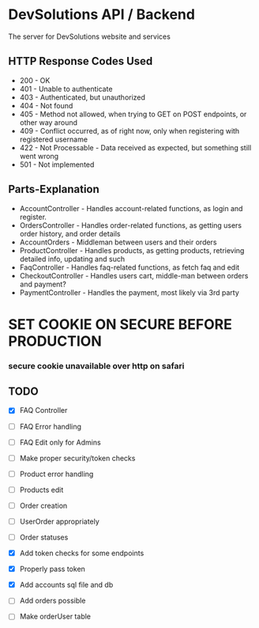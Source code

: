 # DevSolutions API / Backend #

The server for DevSolutions website and services

## HTTP Response Codes Used ##
* 200 - OK
* 401 - Unable to authenticate
* 403 - Authenticated, but unauthorized
* 404 - Not found
* 405 - Method not allowed, when trying to GET on POST endpoints, or other way around
* 409 - Conflict occurred, as of right now, only when registering with registered username
* 422 - Not Processable -  Data received as expected, but something still went wrong
* 501 - Not implemented

## Parts-Explanation ##
* AccountController - Handles account-related functions, as login and register. 
* OrdersController - Handles order-related functions, as getting users order history, and order details
* AccountOrders - Middleman between users and their orders
* ProductController - Handles products, as getting products, retrieving detailed info, updating and such
* FaqController - Handles faq-related functions, as fetch faq and edit
* CheckoutController - Handles users cart, middle-man between orders and payment?
* PaymentController - Handles the payment, most likely via 3rd party

# SET COOKIE ON SECURE BEFORE PRODUCTION #
### secure cookie unavailable over http on safari ###

## TODO ##
- [x] FAQ Controller
- [ ] FAQ Error handling
- [ ] FAQ Edit only for Admins
- [ ] Make proper security/token checks

- [ ] Product error handling
- [ ] Products edit

- [ ] Order creation
- [ ] UserOrder appropriately
- [ ] Order statuses

- [x] Add token checks for some endpoints
- [x] Properly pass token
- [x] Add accounts sql file and db

- [ ] Add orders possible
- [ ] Make orderUser table